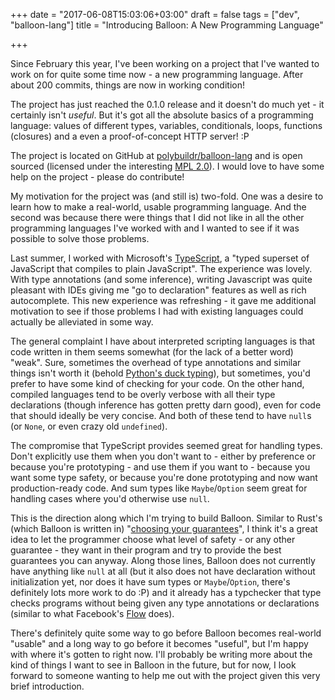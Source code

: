 +++
date = "2017-06-08T15:03:06+03:00"
draft = false
tags = ["dev", "balloon-lang"]
title = "Introducing Balloon: A New Programming Language"

+++

Since February this year, I've been working on a project that I've wanted to work on for quite some time now - a new programming language. After about 200 commits, things are now in working condition!

<!--more-->
The project has just reached the 0.1.0 release and it doesn't do much yet - it certainly isn't _useful_. But it's got all the absolute basics of a programming language: values of different types, variables, conditionals, loops, functions (closures) and a even a proof-of-concept HTTP server! :P

The project is located on GitHub at [polybuildr/balloon-lang](https://github.com/polybuildr/balloon-lang) and is open sourced (licensed under the interesting [MPL 2.0](https://www.mozilla.org/en-US/MPL/2.0/)). I would love to have some help on the project - please do contribute!

My motivation for the project was (and still is) two-fold. One was a desire to learn how to make a real-world, usable programming language. And the second was because there were things that I did not like in all the other programming languages I've worked with and I wanted to see if it was possible to solve those problems.

Last summer, I worked with Microsoft's [TypeScript](https://www.typescriptlang.org/), a "typed superset of JavaScript that compiles to plain JavaScript". The experience was lovely. With type annotations (and some inference), writing Javascript was quite pleasant with IDEs giving me "go to declaration" features as well as rich autocomplete. This new experience was refreshing - it gave me additional motivation to see if those problems I had with existing languages could actually be alleviated in some way.

The general complaint I have about interpreted scripting languages is that code written in them seems somewhat (for the lack of a better word) "weak". Sure, sometimes the overhead of type annotations and similar things isn't worth it (behold [Python's duck typing](https://stackoverflow.com/a/4205396/2141058)), but sometimes, you'd prefer to have some kind of checking for your code. On the other hand, compiled languages tend to be overly verbose with all their type declarations (though inference has gotten pretty darn good), even for code that should ideally be very concise. And both of these tend to have `null`s (or `None`, or even crazy old `undefined`).

The compromise that TypeScript provides seemed great for handling types. Don't explicitly use them when you don't want to - either by preference or because you're prototyping - and use them if you want to - because you want some type safety, or because you're done prototyping and now want production-ready code. And sum types like `Maybe`/`Option` seem great for handling cases where you'd otherwise use `null`.

This is the direction along which I'm trying to build Balloon. Similar to Rust's (which Balloon is written in) "[choosing your guarantees](https://doc.rust-lang.org/book/choosing-your-guarantees.html)", I think it's a great idea to let the programmer choose what level of safety - or any other guarantee - they want in their program and try to provide the best guarantees you can anyway. Along those lines, Balloon does not currently have anything like `null` at all (but it also does not have declaration without initialization yet, nor does it have sum types or `Maybe`/`Option`, there's definitely lots more work to do :P) and it already has a typchecker that type checks programs without being given any type annotations or declarations (similar to what Facebook's [Flow](https://flow.org/) does).

There's definitely quite some way to go before Balloon becomes real-world "usable" and a long way to go before it becomes "useful", but I'm happy with where it's gotten to right now. I'll probably be writing more about the kind of things I want to see in Balloon in the future, but for now, I look forward to someone wanting to help me out with the project given this very brief introduction.
